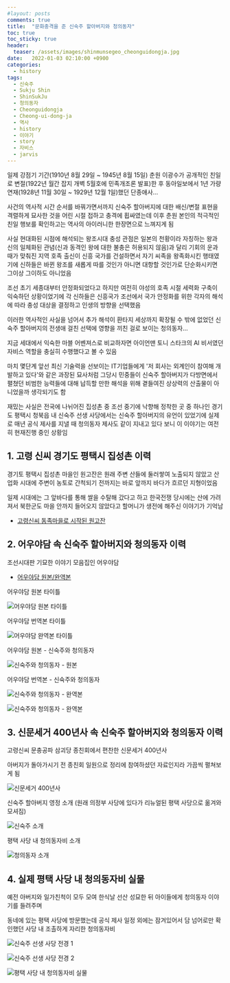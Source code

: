 ```yaml
---
#layout: posts
comments: true
title:  "문화충격을 준 신숙주 할아버지와 청의동자"
toc: true
toc_sticky: true
header:
  teaser: /assets/images/shinmunsegeo_cheonguidongja.jpg
date:   2022-01-03 02:10:00 +0900
categories:
  - history
tags:
  - 신숙주
  - Sukju Shin
  - ShinSukJu
  - 청의동자
  - Cheonguidongja
  - Cheong-ui-dong-ja
  - 역사
  - history
  - 이야기
  - story
  - 자비스
  - jarvis
---
```

일제 강점기 기간(1910년 8월 29일 ~ 1945년 8월 15일) 춘원 이광수가 공개적인 친일로 변절(1922년 월간 잡지 개벽 5월호에 민족개조론 발표)한 후 동아일보에서 1년 가량 연재(1928년 11월 30일 ~ 1929년 12월 1일)했던 단종애사...

사건의 역사적 시간 순서를 바꿔가면서까지 신숙주 할아버지에 대한 배신/변절 표현을 격렬하게 묘사한 것을 어린 시절 접하고 충격에 휩싸였는데 이후 춘원 본인의 적극적인 친일 행보를 확인하고는 역사의 아이러니한 한장면으로 느껴지게 됨

사실 현대화된 시점에 해석되는 왕조시대 충성 관점은 일본의 천황이라 자칭하는 왕과 신의 일체화된 관념(신과 동격인 왕에 대한 불충은 허용되지 않음)과 달리 기회의 운과 때가 맞춰진 지역 호족 출신이 신흥 국가를 건설하면서 자기 씨족을 왕족화시킨 행태였기에 신하들은 바뀐 왕조를 새롭게 따를 것인가 아니면 대항할 것인가로 단순화시키면 그이상 그이하도 아니었음

조선 초기 세종대부터 안정화되었다고 하지만 여전히 야성의 호족 시절 세력화 구축이 익숙하던 상황이었기에 각 신하들은 신흥국가 조선에서 국가 안정화를 위한 각자의 해석에 따라 충성 대상을 결정하고 인생의 방향을 선택했음

이러한 역사적인 사실을 넘어서 추가 해석이 환타지 세상까지 확장될 수 밖에 없었던 신숙주 할아버지의 전생애 걸친 선택에 영향을 끼친 걸로 보이는 청의동자...

지금 세대에서 익숙한 마블 어벤져스로 비교하자면 아이언맨 토니 스타크의 AI 비서였던 자비스 역할을 충실히 수행했다고 볼 수 있음

마치 몇단계 앞선 최신 기술력을 선보이는 IT기업들에게 '저 회사는 외계인이 참여해 개발하고 있다'와 같은 과장된 묘사처럼 그당시 민중들이 신숙주 할아버지가 다방면에서 펼쳤던 비범한 능력들에 대해 납득할 만한 해석을 위해 곁들여진 상상력의 산출물이 아니었을까 생각되기도 함

재밌는 사실은 전국에 나뉘어진 집성촌 중 조선 중기에 낙향해 정착한 곳 중 하나인 경기도 평택시 청북읍 내 신숙주 선생 사당에서는 신숙주 할아버지의 유언이 있었기에 실제로 매년 공식 제사를 지낼 때 청의동자 제사도 같이 지내고 있다 보니 이 이야기는 여전히 현재진행 중인 상황임

## 1. 고령 신씨 경기도 평택시 집성촌 이력
경기토 평택시 집성촌 마을인 원고잔은 원래 주변 산들에 둘러쌓여 노출되지 않았고 산업화 시대에 주변이 농토로 간척되기 전까지는 바로 앞까지 바다가 흐르던 지형이었음

일제 시대에는 그 앞바다를 통해 쌀을 수탈해 갔다고 하고 한국전쟁 당시에는 산에 가려져서 북한군도 마을 안까지 들어오지 않았다고 할머니가 생전에 해주신 이야기가 기억남

- [고령신씨 동족마을로 시작된 원고잔](http://sisa.pyeongtaek.go.kr/bbs/board.php?bo_table=ca09&wr_id=111)

## 2. 어우야담 속 신숙주 할아버지와 청의동자 이력
조선시대판 기묘한 이야기 모음집인 어우야담
- [어우야담 원본/완역본](https://www.aladin.co.kr/shop/wproduct.aspx?ItemId=867688)

어우야담 원본 타이틀

![어우야담 원본 타이틀](/assets/images/eouyadam_original_title.jpg)

어우야담 번역본 타이틀

![어우야담 완역본 타이틀](/assets/images/eouyadam_translation_title.jpg)

어우야담 원본 - 신숙주와 청의동자

![신숙주와 청의동자 - 원본](/assets/images/eouyadam_original.jpg)

어우야담 번역본 - 신숙주와 청의동자

![신숙주와 청의동자 - 완역본](/assets/images/eouyadam_translation_1.jpg)

![신숙주와 청의동자 - 완역본](/assets/images/eouyadam_translation_2.jpg)

## 3. 신문세거 400년사 속 신숙주 할아버지와 청의동자 이력
고령신씨 문충공파 삼괴당 종친회에서 편찬한 신문세거 400년사

아버지가 돌아가시기 전 종친회 일원으로 정리에 참여하셨던 자료인지라 가끔씩 펼쳐보게 됨

![신문세거 400년사](/assets/images/shinmunsegeo.jpg)

신숙주 할아버지 영정 소개 (원래 의정부 사당에 있다가 리뉴얼된 평택 사당으로 옮겨와 모셔짐)

![신숙주 소개](/assets/images/shinmunsegeo_sukju_shin.jpg)

평택 사당 내 청의동자비 소개

![청의동자 소개](/assets/images/shinmunsegeo_cheonguidongja.jpg)

## 4. 실제 평택 사당 내 청의동자비 실물
예전 아버지와 일가친척이 모두 모여 한식날 선산 성묘한 뒤 아이들에게 청의동자 이야기를 들려주며

동네에 있는 평택 사당에 방문했는데 공식 제사 일정 외에는 잠겨있어서 담 넘어로만 확인했던 사당 내 조촐하게 자리한 청의동자비

![신숙주 선생 사당 전경 1 ](/assets/images/shinsukju_shrine_1.jpg)

![신숙주 선생 사당 전경 2 ](/assets/images/shinsukju_shrine_2.jpg)

![평택 사당 내 청의동자비 실물](/assets/images/cheonguidongja_memorial_stone.jpg)

